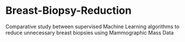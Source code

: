 # Breast-Biopsy-Reduction
Comparative study between supervised Machine Learning algorithms to reduce unnecessary breast biopsies using Mammographic Mass Data
